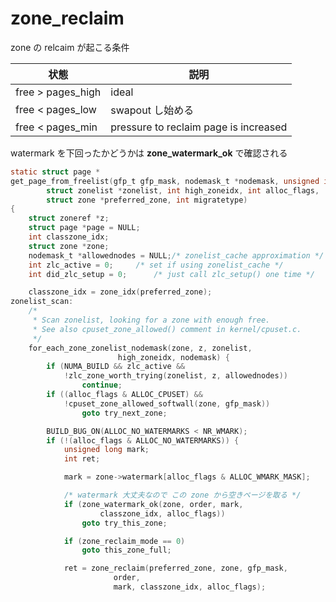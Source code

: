 # zone_reclaim

zone の relcaim が起こる条件

状態               | 説明       
------------------|--------------
free > pages_high | ideal
free < pages_low  | swapout し始める
free < pages_min  | pressure to reclaim page is increased

watermark を下回ったかどうかは **zone_watermark_ok** で確認される

```c
static struct page *
get_page_from_freelist(gfp_t gfp_mask, nodemask_t *nodemask, unsigned int order,
		struct zonelist *zonelist, int high_zoneidx, int alloc_flags,
		struct zone *preferred_zone, int migratetype)
{
	struct zoneref *z;
	struct page *page = NULL;
	int classzone_idx;
	struct zone *zone;
	nodemask_t *allowednodes = NULL;/* zonelist_cache approximation */
	int zlc_active = 0;		/* set if using zonelist_cache */
	int did_zlc_setup = 0;		/* just call zlc_setup() one time */

	classzone_idx = zone_idx(preferred_zone);
zonelist_scan:
	/*
	 * Scan zonelist, looking for a zone with enough free.
	 * See also cpuset_zone_allowed() comment in kernel/cpuset.c.
	 */
	for_each_zone_zonelist_nodemask(zone, z, zonelist,
						high_zoneidx, nodemask) {
		if (NUMA_BUILD && zlc_active &&
			!zlc_zone_worth_trying(zonelist, z, allowednodes))
				continue;
		if ((alloc_flags & ALLOC_CPUSET) &&
			!cpuset_zone_allowed_softwall(zone, gfp_mask))
				goto try_next_zone;

		BUILD_BUG_ON(ALLOC_NO_WATERMARKS < NR_WMARK);
		if (!(alloc_flags & ALLOC_NO_WATERMARKS)) {
			unsigned long mark;
			int ret;

			mark = zone->watermark[alloc_flags & ALLOC_WMARK_MASK];

            /* watermark 大丈夫なので この zone から空きページを取る */
			if (zone_watermark_ok(zone, order, mark,
				    classzone_idx, alloc_flags))
				goto try_this_zone;

			if (zone_reclaim_mode == 0)
				goto this_zone_full;

			ret = zone_reclaim(preferred_zone, zone, gfp_mask,
					   order,
					   mark, classzone_idx, alloc_flags);
```